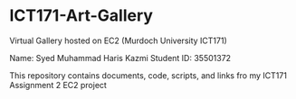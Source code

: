 # ICT171-Art-Gallery
Virtual Gallery hosted on EC2 (Murdoch University ICT171)

Name: Syed Muhammad Haris Kazmi
Student ID: 35501372

This repository contains documents, code, scripts, and links fro my ICT171 Assignment 2 EC2 project
